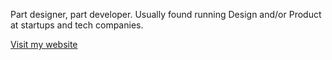Part designer, part developer. Usually found running Design and/or Product at startups and tech companies.

[Visit my website](https://haydenbleasel.com)